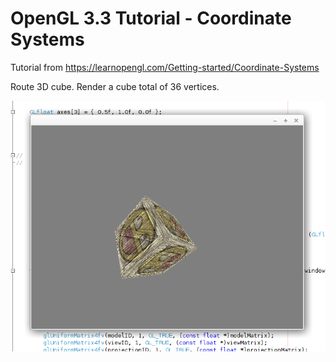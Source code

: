 # OpenGL 3.3 Tutorial - Coordinate Systems

Tutorial from https://learnopengl.com/Getting-started/Coordinate-Systems

Route 3D cube. Render a cube total of 36 vertices.

![alt text](https://github.com/tapin13/openGL-3-3-examples/blob/master/tutorial61_coordinate_systems_3dcube/Screenshot.png)

